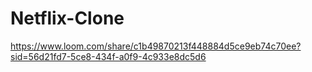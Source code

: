 # Netflix-Clone


https://www.loom.com/share/c1b49870213f448884d5ce9eb74c70ee?sid=56d21fd7-5ce8-434f-a0f9-4c933e8dc5d6
